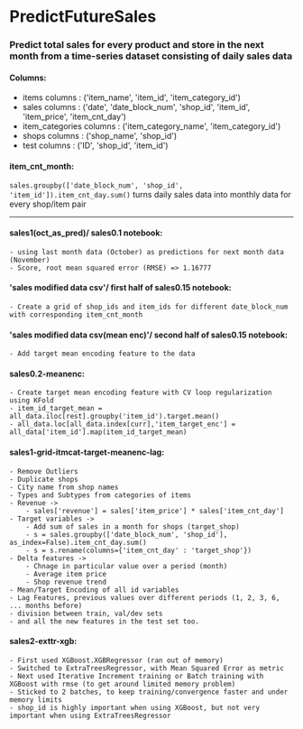 # PredictFutureSales

### Predict total sales for every product and store in the next month from a  time-series dataset consisting of daily sales data

#### Columns:
* items columns            :  ('item_name', 'item_id', 'item_category_id')
* sales columns            :  ('date', 'date_block_num', 'shop_id', 'item_id', 'item_price', 'item_cnt_day')
* item_categories columns  :  ('item_category_name', 'item_category_id')
* shops columns            :  ('shop_name', 'shop_id')
* test columns             :  ('ID', 'shop_id', 'item_id')

#### item_cnt_month:
`sales.groupby(['date_block_num', 'shop_id', 'item_id']).item_cnt_day.sum()`
turns daily sales data into monthly data for every shop/item pair

<hr/>

#### sales1(oct_as_pred)/ sales0.1 notebook:
    - using last month data (October) as predictions for next month data (November)
    - Score, root mean squared error (RMSE) => 1.16777
    

#### 'sales modified data csv'/ first half of sales0.15 notebook:
    - Create a grid of shop_ids and item_ids for different date_block_num with corresponding item_cnt_month
    

#### 'sales modified data csv(mean enc)'/ second half of sales0.15 notebook:
    - Add target mean encoding feature to the data


#### sales0.2-meanenc:
    - Create target mean encoding feature with CV loop regularization using KFold
    - item_id_target_mean = all_data.iloc[rest].groupby('item_id').target.mean()
    - all_data.loc[all_data.index[curr],'item_target_enc'] = all_data['item_id'].map(item_id_target_mean)


#### sales1-grid-itmcat-target-meanenc-lag:
    - Remove Outliers
    - Duplicate shops
    - City name from shop names
    - Types and Subtypes from categories of items
    - Revenue -> 
        - sales['revenue'] = sales['item_price'] * sales['item_cnt_day']
    - Target variables -> 
        - Add sum of sales in a month for shops (target_shop)
        - s = sales.groupby(['date_block_num', 'shop_id'], as_index=False).item_cnt_day.sum()
        - s = s.rename(columns={'item_cnt_day' : 'target_shop'})
    - Delta features ->
        - Chnage in particular value over a period (month)
        - Average item price 
        - Shop revenue trend
    - Mean/Target Encoding of all id variables
    - Lag Features, previous values over different periods (1, 2, 3, 6, ... months before)
    - division between train, val/dev sets
    - and all the new features in the test set too.


#### sales2-exttr-xgb:
    - First used XGBoost.XGBRegressor (ran out of memory)
    - Switched to ExtraTreesRegressor, with Mean Squared Error as metric
    - Next used Iterative Increment training or Batch training with XGBoost with rmse (to get around limited memory problem)
    - Sticked to 2 batches, to keep training/convergence faster and under memory limits
    - shop_id is highly important when using XGBoost, but not very important when using ExtraTreesRegressor
